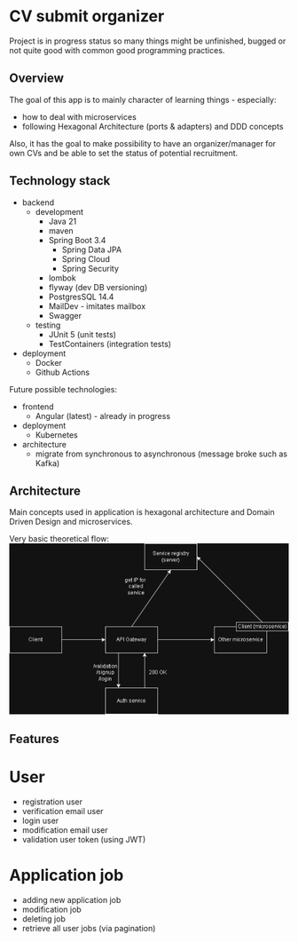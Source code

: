 # CV submit organizer
Project is in progress status so many things might be unfinished, bugged or not quite good with common good programming practices.
## Overview
The goal of this app is to mainly character of learning things - especially:
- how to deal with microservices
- following Hexagonal Architecture (ports & adapters) and DDD concepts

Also, it has the goal to make possibility to have an organizer/manager for own CVs and be able to set the status of potential recruitment.

## Technology stack
- backend
    - development
        - Java 21
        - maven
        - Spring Boot 3.4
            - Spring Data JPA
            - Spring Cloud
            - Spring Security
        - lombok
        - flyway (dev DB versioning)
        - PostgresSQL 14.4
        - MailDev - imitates mailbox
        - Swagger
    - testing
        - JUnit 5 (unit tests)
        - TestContainers (integration tests)
- deployment
    - Docker
    - Github Actions

Future possible technologies:
- frontend
    - Angular (latest) - already in progress
- deployment
    - Kubernetes
- architecture
  - migrate from synchronous to asynchronous (message broke such as Kafka)
## Architecture
Main concepts used in application is hexagonal architecture and Domain Driven Design and microservices.

Very basic theoretical flow:
![Microservice basic flow](images/flow.png)

## Features

# User
- registration user
- verification email user
- login user
- modification email user
- validation user token (using JWT)

# Application job
- adding new application job
- modification job
- deleting job
- retrieve all user jobs (via pagination)